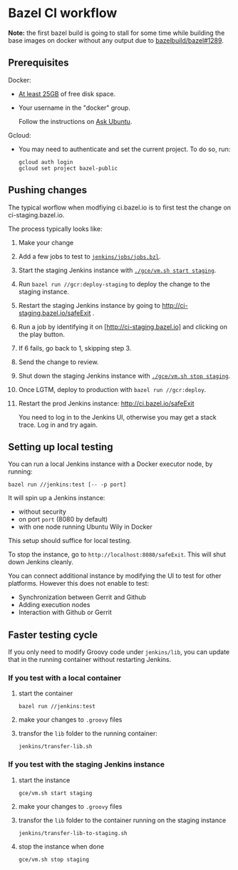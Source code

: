 # Bazel CI workflow

**Note:** the first bazel build is going to stall for some time while
building the base images on docker without any output due to
[bazelbuild/bazel#1289](https://github.com/bazelbuild/bazel/issues/1289).

## Prerequisites

Docker:

*   [At least
    25GB](https://github.com/bazelbuild/continuous-integration/issues/73) of
    free disk space.
*   Your username in the "docker" group.

    Follow the instructions on [Ask
    Ubuntu](https://askubuntu.com/a/477554/671928).

Gcloud:

*   You may need to authenticate and set the current project. To do so, run:

    ```
    gcloud auth login
    gcloud set project bazel-public
    ```

## Pushing changes

The typical worflow when modfiying ci.bazel.io is to first test the
change on ci-staging.bazel.io.

The process typically looks like:

1.  Make your change
2.  Add a few jobs to test to [`jenkins/jobs/jobs.bzl`](jobs.md).
3.  Start the staging Jenkins instance with [`./gce/vm.sh start staging`](vm.md).
4.  Run `bazel run //gcr:deploy-staging` to deploy the change to
    the staging instance.
5.  Restart the staging Jenkins instance by going to
    http://ci-staging.bazel.io/safeExit .
6.  Run a job by identifying it on [http://ci-staging.bazel.io] and
    clicking on the play button.
7.  If 6 fails, go back to 1, skipping step 3.
8.  Send the change to review.
9.  Shut down the staging Jenkins instance with [`./gce/vm.sh stop staging`](vm.md).
10. Once LGTM, deploy to production with `bazel run //gcr:deploy`.
11. Restart the prod Jenkins instance: http://ci.bazel.io/safeExit

    You need to log in to the Jenkins UI, otherwise you may get a stack trace.
    Log in and try again.

## Setting up local testing

You can run a local Jenkins instance with a Docker executor node, by running:

```
bazel run //jenkins:test [-- -p port]
```

It will spin up a Jenkins instance:

*   without security
*   on port `port` (8080 by default)
*   with one node running Ubuntu Wily in Docker

This setup should suffice for local testing.

To stop the instance, go to `http://localhost:8080/safeExit`. This will shut
down Jenkins cleanly.

You can connect additional instance by modifying the UI to test for other
platforms. However this does not enable to test:

*   Synchronization between Gerrit and Github
*   Adding execution nodes
*   Interaction with Github or Gerrit

## Faster testing cycle

If you only need to modify Groovy code under `jenkins/lib`, you can update that
in the running container without restarting Jenkins.

### If you test with a local container

1.  start the container

    ```
    bazel run //jenkins:test
    ```

2.  make your changes to `.groovy` files
3.  transfor the `lib` folder to the running container:

    ```
    jenkins/transfer-lib.sh
    ```

### If you test with the staging Jenkins instance

1.  start the instance

    ```
    gce/vm.sh start staging
    ```

2.  make your changes to `.groovy` files
3.  transfor the `lib` folder to the container running on the staging instance

    ```
    jenkins/transfer-lib-to-staging.sh
    ```

4.  stop the instance when done

    ```
    gce/vm.sh stop staging
    ```
